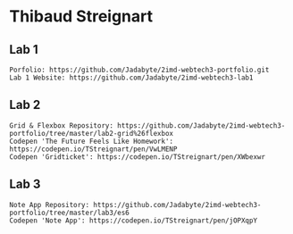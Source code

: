 # Thibaud Streignart

## Lab 1
    Porfolio: https://github.com/Jadabyte/2imd-webtech3-portfolio.git
    Lab 1 Website: https://github.com/Jadabyte/2imd-webtech3-lab1

## Lab 2
    Grid & Flexbox Repository: https://github.com/Jadabyte/2imd-webtech3-portfolio/tree/master/lab2-grid%26flexbox
    Codepen 'The Future Feels Like Homework': https://codepen.io/TStreignart/pen/VwLMENP
    Codepen 'Gridticket': https://codepen.io/TStreignart/pen/XWbexwr

## Lab 3
    Note App Repository: https://github.com/Jadabyte/2imd-webtech3-portfolio/tree/master/lab3/es6
    Codepen 'Note App': https://codepen.io/TStreignart/pen/jOPXqpY